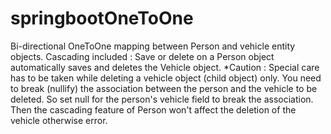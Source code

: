 # springbootOneToOne

Bi-directional OneToOne mapping between Person and vehicle entity objects.
Cascading included : Save or delete on a Person object automatically saves and deletes the Vehicle object. *Caution : Special care has to be taken while deleting a vehicle object (child object) only. You need to break (nullify) the association between the person and the vehicle to be deleted. So set null for the person's vehicle field to break the association. Then the cascading feature of Person won't affect the deletion of the vehicle otherwise error.
